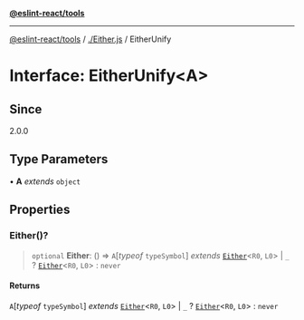 [**@eslint-react/tools**](../../README.md)

***

[@eslint-react/tools](../../README.md) / [./Either.js](../README.md) / EitherUnify

# Interface: EitherUnify\<A\>

## Since

2.0.0

## Type Parameters

• **A** *extends* `object`

## Properties

### Either()?

> `optional` **Either**: () => `A`\[*typeof* `typeSymbol`\] *extends* [`Either`](../type-aliases/Either.md)\<`R0`, `L0`\> \| `_` ? [`Either`](../type-aliases/Either.md)\<`R0`, `L0`\> : `never`

#### Returns

`A`\[*typeof* `typeSymbol`\] *extends* [`Either`](../type-aliases/Either.md)\<`R0`, `L0`\> \| `_` ? [`Either`](../type-aliases/Either.md)\<`R0`, `L0`\> : `never`
